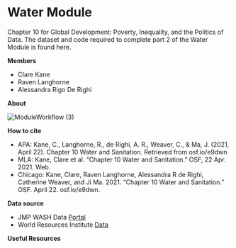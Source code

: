 # Water Module
Chapter 10 for Global Development: Poverty, Inequality, and the Politics of Data. The dataset and code required to complete part 2 of the Water Module is found here.

**Members**

* Clare Kane
* Raven Langhorne
* Alessandra Rigo De Righi 

**About**

![ModuleWorkflow (3)](https://user-images.githubusercontent.com/60409478/117586216-5af17780-b0dc-11eb-9460-5ca74f740f72.jpg)


**How to cite**
* APA: Kane, C., Langhorne, R., de Righi, A. R., Weaver, C., & Ma, J. (2021, April 22). Chapter 10 Water and Sanitation. Retrieved from osf.io/e9dwn
* MLA: Kane, Clare et al. “Chapter 10 Water and Sanitation.” OSF, 22 Apr. 2021. Web.
* Chicago: Kane, Clare, Raven Langhorne, Alessandra R de Righi, Catherine Weaver, and Ji Ma. 2021. “Chapter 10 Water and Sanitation.” OSF. April 22. osf.io/e9dwn.

**Data source**
* JMP WASH Data [Portal](https://washdata.org/data/household#!/)
* World Resources Institute [Data](https://www.wri.org/data)

**Useful Resources**
